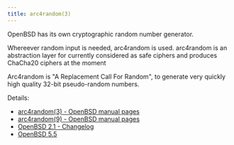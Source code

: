 ```yaml
---
title: arc4random(3)
---
```


OpenBSD has its own cryptographic random number generator.

Whereever random input is needed, arc4random is used. arc4random is 
an abstraction layer for currently considered as safe ciphers and 
produces ChaCha20 ciphers at the moment

Arc4random is "A Replacement Call For Random", to generate very quickly high
quality 32-bit pseudo-random numbers.

Details:

* [arc4random(3) - OpenBSD manual pages](https://man.openbsd.org/arc4random.3)
* [arc4random(9) - OpenBSD manual pages](https://man.openbsd.org/arc4random.9)
* [OpenBSD 2.1 - Changelog](https://www.openbsd.org/plus21.html)
* [OpenBSD 5.5](https://www.openbsd.org/55.html)
